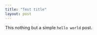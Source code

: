 ```yaml
---
title: "Test title"
layout: post
---
```


This nothing but a simple `hello world` post.

<script type="module"
src="https://gradio.s3-us-west-2.amazonaws.com/3.4.1/gradio.js">
</script>

<gradio-app space="AndrewRWilliams/video-whisper"></gradio-app>


<script>
  // Run this code after the grido-app script has run
  window.addEventListener('load', function() {
    document.title = "Test title";
  });
</script>